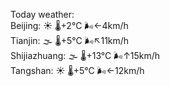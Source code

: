 Today weather:  
Beijing: ☀️   🌡️+2°C 🌬️←4km/h  
Tianjin: 🌫  🌡️+5°C 🌬️↖11km/h  
Shijiazhuang: 🌫  🌡️+13°C 🌬️↑15km/h  
Tangshan: ☀️   🌡️+5°C 🌬️←12km/h  
